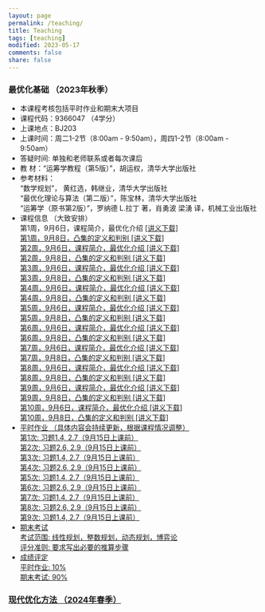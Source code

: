 ```yaml
---
layout: page
permalink: /teaching/
title: Teaching
tags: [teaching]
modified: 2023-05-17 
comments: false
share: false
---
```



### 最优化基础 （2023年秋季）

* 本课程考核包括平时作业和期末大项目<br>
* 课程代码：9366047 （4学分）<br>
* 上课地点：BJ203<br>
* 上课时间：周二1-2节（8:00am - 9:50am），周四1-2节（8:00am - 9:50am）<br>
* 答疑时间: 单独和老师联系或者每次课后<br>
* 教    材：“运筹学教程（第5版）”，胡运权，清华大学出版社<br>
* 参考材料：<br>
  “数学规划”， 黄红选，韩继业，清华大学出版社<br>
  “最优化理论与算法（第二版）”，陈宝林，清华大学出版社<br>
  “运筹学（原书第2版）”，罗纳德 L.拉丁 著，肖勇波 梁湧 译，机械工业出版社<br>
* 课程信息 （大致安排）<br>
  第1周，9月6日，课程简介，最优化介绍  <a href="../线性规划1.pdf" class="textlink" target="_blank">[讲义下载] <br>
  第1周，9月8日，凸集的定义和判别 <a href="../线性规划1.pdf" class="textlink" target="_blank">[讲义下载] <br>
  第2周，9月6日，课程简介，最优化介绍  <a href="../线性规划1.pdf" class="textlink" target="_blank">[讲义下载] <br>
  第2周，9月8日，凸集的定义和判别 <a href="../线性规划1.pdf" class="textlink" target="_blank">[讲义下载] <br>
  第3周，9月6日，课程简介，最优化介绍  <a href="../线性规划1.pdf" class="textlink" target="_blank">[讲义下载] <br>
  第3周，9月8日，凸集的定义和判别 <a href="../线性规划1.pdf" class="textlink" target="_blank">[讲义下载] <br>
  第4周，9月6日，课程简介，最优化介绍  <a href="../线性规划1.pdf" class="textlink" target="_blank">[讲义下载] <br>
  第4周，9月8日，凸集的定义和判别 <a href="../线性规划1.pdf" class="textlink" target="_blank">[讲义下载] <br>
  第5周，9月6日，课程简介，最优化介绍  <a href="../线性规划1.pdf" class="textlink" target="_blank">[讲义下载] <br>
  第5周，9月8日，凸集的定义和判别 <a href="../线性规划1.pdf" class="textlink" target="_blank">[讲义下载] <br>
  第6周，9月6日，课程简介，最优化介绍  <a href="../线性规划1.pdf" class="textlink" target="_blank">[讲义下载] <br>
  第6周，9月8日，凸集的定义和判别 <a href="../线性规划1.pdf" class="textlink" target="_blank">[讲义下载] <br>
  第7周，9月6日，课程简介，最优化介绍  <a href="../线性规划1.pdf" class="textlink" target="_blank">[讲义下载] <br>
  第7周，9月8日，凸集的定义和判别 <a href="../线性规划1.pdf" class="textlink" target="_blank">[讲义下载] <br>
  第8周，9月6日，课程简介，最优化介绍  <a href="../线性规划1.pdf" class="textlink" target="_blank">[讲义下载] <br>
  第8周，9月8日，凸集的定义和判别 <a href="../线性规划1.pdf" class="textlink" target="_blank">[讲义下载] <br>
  第9周，9月6日，课程简介，最优化介绍  <a href="../线性规划1.pdf" class="textlink" target="_blank">[讲义下载] <br>
  第9周，9月8日，凸集的定义和判别 <a href="../线性规划1.pdf" class="textlink" target="_blank">[讲义下载] <br>
  第10周，9月6日，课程简介，最优化介绍  <a href="../线性规划1.pdf" class="textlink" target="_blank">[讲义下载] <br>
  第10周，9月8日，凸集的定义和判别 <a href="../线性规划1.pdf" class="textlink" target="_blank">[讲义下载] <br>
* 平时作业 （具体内容会持续更新，根据课程情况调整）<br>
  第1次: 习题1.4, 2.7（9月15日上课前） <br>
  第2次: 习题2.6, 2.9（9月15日上课前） <br>
  第3次: 习题1.4, 2.7（9月15日上课前） <br>
  第4次: 习题2.6, 2.9（9月15日上课前） <br>
  第5次: 习题1.4, 2.7（9月15日上课前） <br>
  第6次: 习题2.6, 2.9（9月15日上课前） <br>
  第7次: 习题1.4, 2.7（9月15日上课前） <br>
  第8次: 习题2.6, 2.9（9月15日上课前） <br>
  第9次: 习题1.4, 2.7（9月15日上课前） <br>
* 期末考试 <br>
  考试范围: 线性规划，整数规划，动态规划，博弈论 <br>
  评分准则: 要求写出必要的推算步骤 <br>
* 成绩评定<br>
  平时作业: 10% <br>
  期末考试: 90% 

      
### 现代优化方法 （2024年春季）
